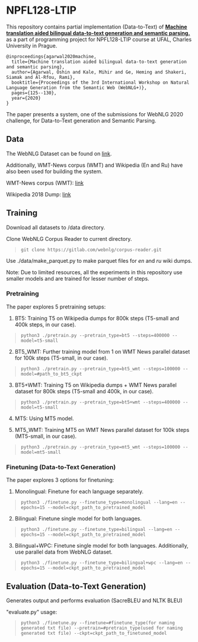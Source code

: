 # NPFL128-LTIP
This repository contains partial implementation (Data-to-Text) of [**Machine translation aided bilingual data-to-text generation and semantic parsing.**](https://aclanthology.org/2020.webnlg-1.13.pdf) as a part of programming project for NPFL128-LTIP course at UFAL, Charles University in Prague. 
```
@inproceedings{agarwal2020machine,
  title={Machine translation aided bilingual data-to-text generation and semantic parsing},
  author={Agarwal, Oshin and Kale, Mihir and Ge, Heming and Shakeri, Siamak and Al-Rfou, Rami},
  booktitle={Proceedings of the 3rd International Workshop on Natural Language Generation from the Semantic Web (WebNLG+)},
  pages={125--130},
  year={2020}
}
```

The paper presents a system, one of the submissions for WebNLG 2020 challenge, for Data-to-Text generation and Semantic Parsing. 

## Data
The WebNLG Dataset can be found on [link](https://gitlab.com/shimorina/webnlg-dataset).

Additionally, WMT-News corpus (WMT) and Wikipedia (En and Ru) have also been used for building the system. 

WMT-News corpus (WMT): [link](https://data.statmt.org/news-commentary/v14/training/news-commentary-v14.en-ru.tsv.gz)

Wikipedia 2018 Dump: [link](https://lindat.mff.cuni.cz/repository/xmlui/handle/11234/1-2735)

## Training

Download all datasets to /data directory. 

Clone WebNLG Corpus Reader to current directory.

>`git clone https://gitlab.com/webnlg/corpus-reader.git`


Use ./data/make_parquet.py to make parquet files for *en* and *ru* wiki dumps. 

Note: Due to limited resources, all the experiments in this repository use smaller models and are trained for lesser number of steps.

### Pretraining

The paper explores 5 pretraining setups:

1. BT5: Training T5 on Wikipedia dumps for 800k steps (T5-small and 400k steps, in our case).

>`python3 ./pretrain.py --pretrain_type=bt5 --steps=400000 --model=t5-small`


2. BT5_WMT: Further training model from 1 on WMT News parallel dataset for 100k steps (T5-small, in our case).

>`python3 ./pretrain.py --pretrain_type=bt5_wmt --steps=100000 --model=#path_to_bt5_ckpt`


3. BT5+WMT: Training T5 on Wikipedia dumps + WMT News parallel dataset for 800k steps (T5-small and 400k, in our case).

>`python3 ./pretrain.py --pretrain_type=bt5+wmt --steps=400000 --model=t5-small`


4. MT5: Using MT5 model. 


5. MT5_WMT: Training MT5 on WMT News parallel dataset for 100k steps (MT5-small, in our case).

>`python3 ./pretrain.py --pretrain_type=mt5_wmt --steps=100000 --model=mt5-small`


### Finetuning (Data-to-Text Generation)

The paper explores 3 options for finetuning:

1. Monolingual: Finetune for each language separately. 

> `python3 ./finetune.py --finetune_type=monolingual --lang=en --epochs=15 --model=ckpt_path_to_pretrained_model`


2. Bilingual: Finetune single model for both languages. 

> `python3 ./finetune.py --finetune_type=bilingual --lang=en --epochs=15 --model=ckpt_path_to_pretrained_model`


3. Bilingual+WPC: Finetune single model for both languages. Additionally, use parallel data from WebNLG dataset.

> `python3 ./finetune.py --finetune_type=bilingual+wpc --lang=en --epochs=15 --model=ckpt_path_to_pretrained_model`


## Evaluation (Data-to-Text Generation)

Generates output and performs evaluation (SacreBLEU and NLTK BLEU)

"evaluate.py" usage:

> `python3 ./finetune.py --finetune=#finetune_type(for naming generated txt file) --pretrain=#pretrain_type(used for naming generated txt file) --ckpt=ckpt_path_to_finetuned_model`



